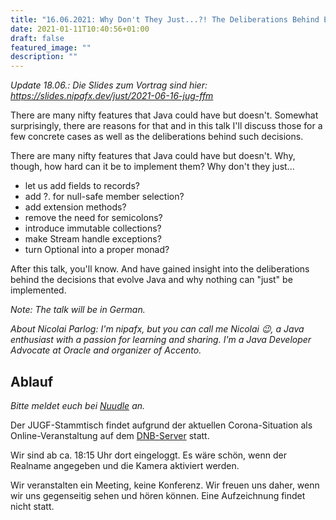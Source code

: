 ```yaml
---
title: "16.06.2021: Why Don't They Just...?! The Deliberations Behind Evolving Java"
date: 2021-01-11T10:40:56+01:00
draft: false
featured_image: ""
description: ""
---
```


*Update 18.06.: Die Slides zum Vortrag sind hier: https://slides.nipafx.dev/just/2021-06-16-jug-ffm*

There are many nifty features that Java could have but doesn't. Somewhat surprisingly, there are reasons for that and in this talk I'll discuss those for a few concrete cases as well as the deliberations behind such decisions.

There are many nifty features that Java could have but doesn't. Why, though, how hard can it be to implement them? Why don't they just...

* let us add fields to records?
* add ?. for null-safe member selection?
* add extension methods?
* remove the need for semicolons?
* introduce immutable collections?
* make Stream handle exceptions?
* turn Optional into a proper monad?

After this talk, you'll know. And have gained insight into the deliberations behind the decisions that evolve Java and why nothing can "just" be implemented.

_Note: The talk will be in German._

_About Nicolai Parlog: I'm nipafx, but you can call me Nicolai 😉, a Java enthusiast with a passion for learning and sharing. I'm a Java Developer Advocate at Oracle and organizer of Accento._

## Ablauf 

_Bitte meldet euch bei [Nuudle](https://nuudel.digitalcourage.de/XNbWtv1rkX1lcps1) an._

Der JUGF-Stammtisch findet aufgrund der aktuellen Corona-Situation als Online-Veranstaltung auf dem [DNB-Server](http://meet.dnb.de/raum/jugfmeeting) statt.

Wir sind ab ca. 18:15 Uhr dort eingeloggt. Es wäre schön, wenn der Realname angegeben und die Kamera aktiviert werden.

Wir veranstalten ein Meeting, keine Konferenz. Wir freuen uns daher, wenn wir uns gegenseitig sehen und hören können.
Eine Aufzeichnung findet nicht statt.
